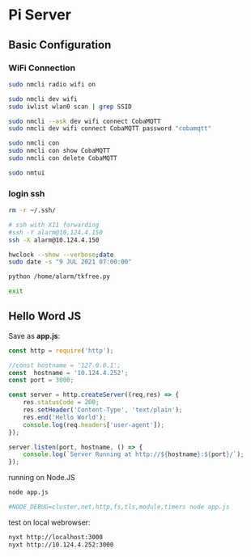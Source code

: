 # Pi Server

## Basic Configuration

### WiFi Connection

```sh
sudo nmcli radio wifi on

sudo nmcli dev wifi
sudo iwlist wlan0 scan | grep SSID

sudo nmcli --ask dev wifi connect CobaMQTT
sudo nmcli dev wifi connect CobaMQTT password "cobamqtt"

sudo nmcli con
sudo nmcli con show CobaMQTT
sudo nmcli con delete CobaMQTT
```

```sh
sudo nmtui
```

### login ssh

```sh
rm -r ~/.ssh/

# ssh with X11 forwarding
#ssh -Y alarm@10.124.4.150
ssh -X alarm@10.124.4.150

hwclock --show --verbose;date
sudo date -s "9 JUL 2021 07:00:00"

python /home/alarm/tkfree.py

exit
```

## Hello Word JS

Save as **app.js**:

```js
const http = require('http');

//const hostname = '127.0.0.1';
const  hostname = '10.124.4.252';
const port = 3000;

const server = http.createServer((req,res) => {
    res.statusCode = 200;
    res.setHeader('Content-Type', 'text/plain');
    res.end('Hello World');
    console.log(req.headers['user-agent']);
});

server.listen(port, hostname, () => {
    console.log(`Server Running at http://${hostname}:${port}/`);
});
```

running on Node.JS

```sh
node app.js

#NODE_DEBUG=cluster,net,http,fs,tls,module,timers node app.js
```

test on local webrowser:

```sh
nyxt http://localhost:3000
nyxt http://10.124.4.252:3000
```
